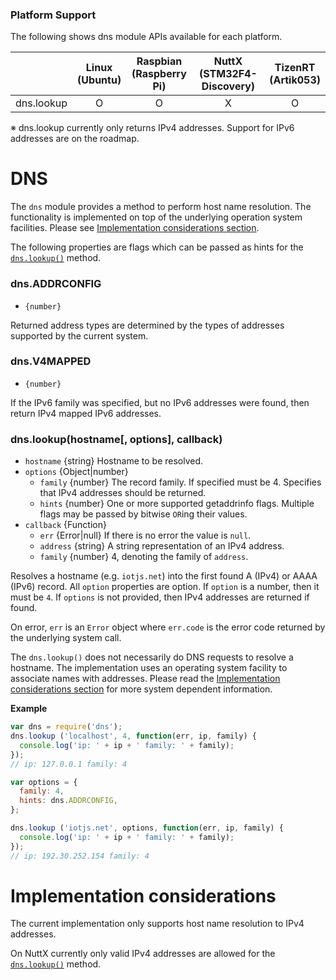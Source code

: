 ### Platform Support

The following shows dns module APIs available for each platform.

|  | Linux<br/>(Ubuntu) | Raspbian<br/>(Raspberry Pi) | NuttX<br/>(STM32F4-Discovery) | TizenRT<br/>(Artik053) |
| :---: | :---: | :---: | :---: | :---: |
| dns.lookup | O | O | X | O |

※ dns.lookup currently only returns IPv4 addresses. Support for IPv6 addresses are on the roadmap.


# DNS

The `dns` module provides a method to perform host name resolution. The functionality is
implemented on top of the underlying operation system facilities. Please see
[Implementation considerations section](#implementation-considerations).

The following properties are flags which can be passed as hints for the
[`dns.lookup()`](#dnslookuphostname-options-callback) method.

### dns.ADDRCONFIG
* `{number}`

Returned address types are determined by the types of addresses supported by the current system.


### dns.V4MAPPED
* `{number}`

If the IPv6 family was specified, but no IPv6 addresses were found, then return IPv4 mapped IPv6 addresses.



### dns.lookup(hostname[, options], callback)
* `hostname` {string} Hostname to be resolved.
* `options` {Object|number}
  * `family` {number} The record family. If specified must be 4. Specifies that IPv4 addresses should be returned.
  * `hints` {number} One or more supported getaddrinfo flags. Multiple flags may be passed by bitwise `OR`ing their values.
* `callback` {Function}
  * `err` {Error|null} If there is no error the value is `null`.
  * `address` {string} A string representation of an IPv4 address.
  * `family` {number} 4, denoting the family of `address`.

Resolves a hostname (e.g. `iotjs.net`) into the first found A (IPv4) or AAAA (IPv6) record. All `option` properties
are option. If `option` is a number, then it must be `4`. If `options` is not provided, then IPv4 addresses are
returned if found.

On error, `err` is an `Error` object where `err.code` is the error code returned by the underlying system call.

The `dns.lookup()` does not necessarily do DNS requests to resolve a hostname. The implementation uses an
operating system facility to associate names with addresses. Please read the
[Implementation considerations section](#implementation-considerations) for more system dependent information.

**Example**

```js
var dns = require('dns');
dns.lookup ('localhost', 4, function(err, ip, family) {
  console.log('ip: ' + ip + ' family: ' + family);
});
// ip: 127.0.0.1 family: 4

var options = {
  family: 4,
  hints: dns.ADDRCONFIG,
};

dns.lookup ('iotjs.net', options, function(err, ip, family) {
  console.log('ip: ' + ip + ' family: ' + family);
});
// ip: 192.30.252.154 family: 4
```

# Implementation considerations

The current implementation only supports host name resolution to IPv4 addresses.

On NuttX currently only valid IPv4 addresses are allowed for the
[`dns.lookup()`](#dnslookuphostname-options-callback) method.
